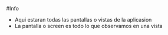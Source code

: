 #Info
 - Aqui estaran todas las pantallas o vistas de la aplicasion
 - La pantalla o screen es todo lo que observamos en una vista